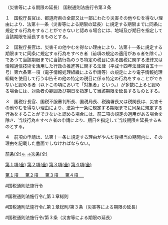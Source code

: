 （災害等による期限の延長）
国税通則法施行令第３条

１　国税庁長官は、都道府県の全部又は一部にわたり災害その他やむを得ない理由により、法第十一条（災害等による期限の延長）に規定する期限までに同条に規定する行為をすることができないと認める場合には、地域及び期日を指定して当該期限を延長するものとする。

２　国税庁長官は、災害その他やむを得ない理由により、法第十一条に規定する期限までに同条に規定する行為をすべき者（前項の規定の適用がある者を除く。）であつて当該期限までに当該行為のうち特定の税目に係る国税に関する法律又は情報通信技術を活用した行政の推進等に関する法律（平成十四年法律第百五十一号）第六条第一項（電子情報処理組織による申請等）の規定により電子情報処理組織を使用して行う申告その他の特定の税目に係る特定の行為をすることができないと認める者（以下この項において「対象者」という。）が多数に上ると認める場合には、対象者の範囲及び期日を指定して当該期限を延長するものとする。

３　国税庁長官、国税不服審判所長、国税局長、税務署長又は税関長は、災害その他やむを得ない理由により、法第十一条に規定する期限までに同条に規定する行為をすることができないと認める場合には、前二項の規定の適用がある場合を除き、当該行為をすべき者の申請により、期日を指定して当該期限を延長するものとする。

４　前項の申請は、法第十一条に規定する理由がやんだ後相当の期間内に、その理由を記載した書面でしなければならない。

[前条(全)←](国税通則法施行＿令＿第２条_.md)    [→次条(全)](国税通則法施行＿令＿第４条_.md)

[第１項(全)](国税通則法施行＿令＿第３条第１項_.md)  [第２項(全)](国税通則法施行＿令＿第３条第２項_.md)  [第３項(全)](国税通則法施行＿令＿第３条第３項_.md)  [第４項(全)](国税通則法施行＿令＿第３条第４項_.md)  

[第１項 　 ](国税通則法施行＿令＿第３条第１項.md)  [第２項 　 ](国税通則法施行＿令＿第３条第２項.md)  [第３項 　 ](国税通則法施行＿令＿第３条第３項.md)  [第４項 　 ](国税通則法施行＿令＿第３条第４項.md)  

#国税通則法施行令

#国税通則法施行令/_第１章総則

#国税通則法施行令/_第１章総則/第３条（災害等による期限の延長）

#国税通則法施行令/第３条（災害等による期限の延長）

